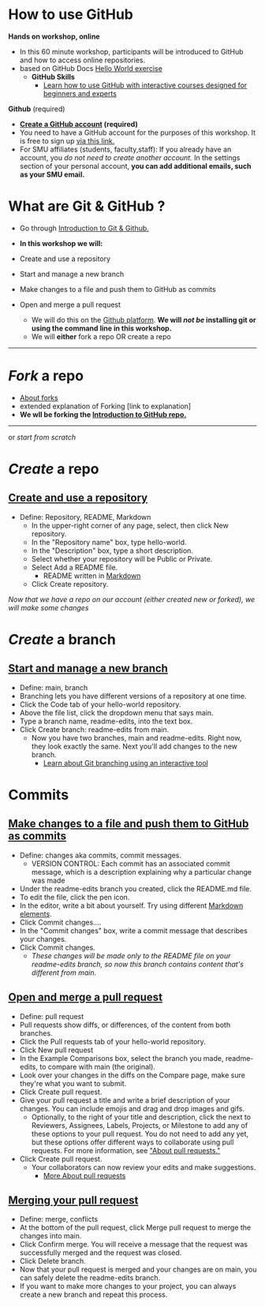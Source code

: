 # How to use GitHub
**Hands on workshop, online**
- In this 60 minute workshop, participants will be introduced to GitHub and how to access online repositories. 
- based on GitHub Docs [Hello World exercise](https://docs.github.com/en/get-started/quickstart/hello-world)
  - **GitHub Skills**
    - [Learn how to use GitHub with interactive courses designed for beginners and experts](https://skills.github.com/)

**Github** (required)  
- **[Create a GitHub account](https://github.com/join) (required)**
- You need to have a GitHub account for the purposes of this workshop. It is free to sign up [via this link.](https://github.com/join)
- For SMU affiliates (students, faculty,staff): If you already have an account, you *do not need to create another account.* In the settings section of your personal account, **you can add additional emails, such as your SMU email.** 

# What are Git & GitHub ?
- Go through [Introduction to Git & Github.](https://southernmethodistuniversity.github.io/git/whatgitandgithub.html)

- **In this workshop we will:** 
- Create and use a repository
- Start and manage a new branch
- Make changes to a file and push them to GitHub as commits
- Open and merge a pull request
  - We will do this on the [Github platform](https://github.com/). **We will *not be* installing git or using the command line in this workshop.**
  - We will **either** fork a repo OR create a repo

 ________ 
# *Fork* a repo
* [About forks](https://docs.github.com/en/pull-requests/collaborating-with-pull-requests/working-with-forks/about-forks)
* extended explanation of Forking [link to explanation]
* **We wll be forking the [Introduction to GitHub repo.](https://github.com/skills/introduction-to-github)**

______________________
or 
*start from scratch* 
# *Create* a repo
## [Create and use a repository](https://docs.github.com/en/get-started/quickstart/hello-world#creating-a-repository)
- Define: Repository, README, Markdown
  - In the upper-right corner of any page, select, then click New repository.
  - In the "Repository name" box, type hello-world.
  - In the "Description" box, type a short description.
  - Select whether your repository will be Public or Private.
  - Select Add a README file.
    - README written in [Markdown](https://www.markdownguide.org/cheat-sheet/) 
  - Click Create repository.



*Now that we have a repo on our account (either created new or forked), we will make some changes*

# *Create* a branch
## [Start and manage a new branch](https://docs.github.com/en/get-started/quickstart/hello-world#creating-a-branch)
- Define: main, branch
 - Branching lets you have different versions of a repository at one time.
- Click the Code tab of your hello-world repository.
- Above the file list, click the dropdown menu that says main.
- Type a branch name, readme-edits, into the text box.
- Click Create branch: readme-edits from main.
  - Now you have two branches, main and readme-edits. Right now, they look exactly the same. Next you'll add changes to the new branch.
    - [Learn about Git branching using an interactive tool](https://learngitbranching.js.org/)

# Commits
## [Make changes to a file and push them to GitHub as commits](https://docs.github.com/en/get-started/quickstart/hello-world#making-and-committing-changes)
- Define: changes aka commits, commit messages.  
  - VERSION CONTROL: Each commit has an associated commit message, which is a description explaining why a particular change was made
- Under the readme-edits branch you created, click the README.md file.
- To edit the file, click the pen icon.
- In the editor, write a bit about yourself. Try using different [Markdown elements](https://www.markdownguide.org/cheat-sheet/).
- Click Commit changes....
- In the "Commit changes" box, write a commit message that describes your changes.
- Click Commit changes.
  - *These changes will be made only to the README file on your readme-edits branch, so now this branch contains content that's different from main.*

## [Open and merge a pull request](https://docs.github.com/en/get-started/quickstart/hello-world#opening-a-pull-request)
- Define: pull request
 - Pull requests show diffs, or differences, of the content from both branches.
- Click the Pull requests tab of your hello-world repository.
- Click New pull request
- In the Example Comparisons box, select the branch you made, readme-edits, to compare with main (the original).
- Look over your changes in the diffs on the Compare page, make sure they're what you want to submit.
- Click Create pull request.
- Give your pull request a title and write a brief description of your changes. You can include emojis and drag and drop images and gifs.
  - Optionally, to the right of your title and description, click the  next to Reviewers, Assignees, Labels, Projects, or Milestone to add any of these options to your pull request. You do not need to add any yet, but these options offer different ways to collaborate using pull requests. For more information, see ["About pull requests."](https://docs.github.com/en/pull-requests/collaborating-with-pull-requests/proposing-changes-to-your-work-with-pull-requests/about-pull-requests)
- Click Create pull request.
  - Your collaborators can now review your edits and make suggestions.
    - [More About pull requests](https://docs.github.com/en/pull-requests/collaborating-with-pull-requests/proposing-changes-to-your-work-with-pull-requests/about-pull-requests)

## [Merging your pull request](https://docs.github.com/en/get-started/quickstart/hello-world#merging-your-pull-request)
- Define: merge, conflicts 
- At the bottom of the pull request, click Merge pull request to merge the changes into main.
- Click Confirm merge. You will receive a message that the request was successfully merged and the request was closed.
- Click Delete branch. 
 - Now that your pull request is merged and your changes are on main, you can safely delete the readme-edits branch. 
 - If you want to make more changes to your project, you can always create a new branch and repeat this process.


